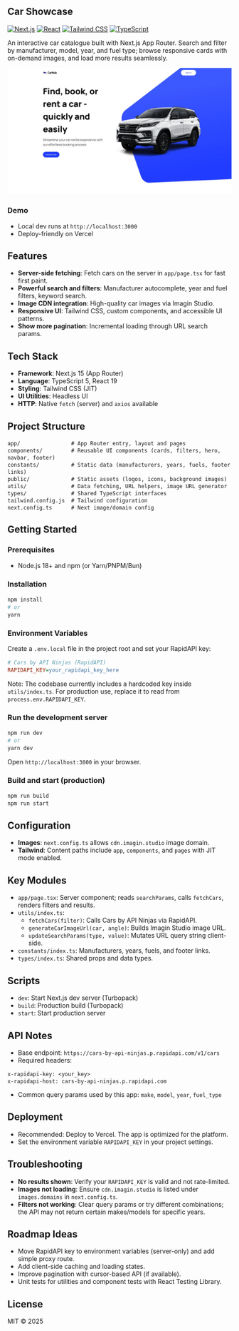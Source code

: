 ## Car Showcase

[![Next.js](https://img.shields.io/badge/Next.js-15-black?logo=next.js)](https://nextjs.org)
[![React](https://img.shields.io/badge/React-19-61dafb?logo=react&logoColor=black)](https://react.dev)
[![Tailwind CSS](https://img.shields.io/badge/Tailwind_CSS-3-38bdf8?logo=tailwindcss&logoColor=white)](https://tailwindcss.com)
[![TypeScript](https://img.shields.io/badge/TypeScript-5-3178C6?logo=typescript&logoColor=white)](https://www.typescriptlang.org)

An interactive car catalogue built with Next.js App Router. Search and filter by manufacturer, model, year, and fuel type; browse responsive cards with on-demand images, and load more results seamlessly.

![preview](./image.jpg)

### Demo

- Local dev runs at `http://localhost:3000`
- Deploy-friendly on Vercel

## Features

- **Server-side fetching**: Fetch cars on the server in `app/page.tsx` for fast first paint.
- **Powerful search and filters**: Manufacturer autocomplete, year and fuel filters, keyword search.
- **Image CDN integration**: High-quality car images via Imagin Studio.
- **Responsive UI**: Tailwind CSS, custom components, and accessible UI patterns.
- **Show more pagination**: Incremental loading through URL search params.

## Tech Stack

- **Framework**: Next.js 15 (App Router)
- **Language**: TypeScript 5, React 19
- **Styling**: Tailwind CSS (JIT)
- **UI Utilities**: Headless UI
- **HTTP**: Native `fetch` (server) and `axios` available

## Project Structure

```text
app/                # App Router entry, layout and pages
components/         # Reusable UI components (cards, filters, hero, navbar, footer)
constants/          # Static data (manufacturers, years, fuels, footer links)
public/             # Static assets (logos, icons, background images)
utils/              # Data fetching, URL helpers, image URL generator
types/              # Shared TypeScript interfaces
tailwind.config.js  # Tailwind configuration
next.config.ts      # Next image/domain config
```

## Getting Started

### Prerequisites

- Node.js 18+ and npm (or Yarn/PNPM/Bun)

### Installation

```bash
npm install
# or
yarn
```

### Environment Variables

Create a `.env.local` file in the project root and set your RapidAPI key:

```ini
# Cars by API Ninjas (RapidAPI)
RAPIDAPI_KEY=your_rapidapi_key_here
```

Note: The codebase currently includes a hardcoded key inside `utils/index.ts`. For production use, replace it to read from `process.env.RAPIDAPI_KEY`.

### Run the development server

```bash
npm run dev
# or
yarn dev
```

Open `http://localhost:3000` in your browser.

### Build and start (production)

```bash
npm run build
npm run start
```

## Configuration

- **Images**: `next.config.ts` allows `cdn.imagin.studio` image domain.
- **Tailwind**: Content paths include `app`, `components`, and `pages` with JIT mode enabled.

## Key Modules

- `app/page.tsx`: Server component; reads `searchParams`, calls `fetchCars`, renders filters and results.
- `utils/index.ts`:
  - `fetchCars(filter)`: Calls Cars by API Ninjas via RapidAPI.
  - `generateCarImageUrl(car, angle)`: Builds Imagin Studio image URL.
  - `updateSearchParams(type, value)`: Mutates URL query string client-side.
- `constants/index.ts`: Manufacturers, years, fuels, and footer links.
- `types/index.ts`: Shared props and data types.

## Scripts

- `dev`: Start Next.js dev server (Turbopack)
- `build`: Production build (Turbopack)
- `start`: Start production server

## API Notes

- Base endpoint: `https://cars-by-api-ninjas.p.rapidapi.com/v1/cars`
- Required headers:

```http
x-rapidapi-key: <your_key>
x-rapidapi-host: cars-by-api-ninjas.p.rapidapi.com
```

- Common query params used by this app: `make`, `model`, `year`, `fuel_type`

## Deployment

- Recommended: Deploy to Vercel. The app is optimized for the platform.
- Set the environment variable `RAPIDAPI_KEY` in your project settings.

## Troubleshooting

- **No results shown**: Verify your `RAPIDAPI_KEY` is valid and not rate-limited.
- **Images not loading**: Ensure `cdn.imagin.studio` is listed under `images.domains` in `next.config.ts`.
- **Filters not working**: Clear query params or try different combinations; the API may not return certain makes/models for specific years.

## Roadmap Ideas

- Move RapidAPI key to environment variables (server-only) and add simple proxy route.
- Add client-side caching and loading states.
- Improve pagination with cursor-based API (if available).
- Unit tests for utilities and component tests with React Testing Library.

## License

MIT © 2025
